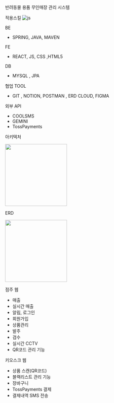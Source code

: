 반려동물 용품 무인매장 관리 시스템 

적용스킬 
![js](https://img.shields.io/badge/JavaScript-F7DF1E?style=for-the-badge&logo=JavaScript&logoColor=white)

BE 
- SPRING, JAVA, MAVEN 

FE
- REACT, JS, CSS ,HTML5

DB 
- MYSQL , JPA

협업 TOOL
- GIT , NOTION, POSTMAN , ERD CLOUD, FIGMA

외부 API 
- COOLSMS
- GEMINI
- TossPayments

아키텍처

<image src="https://github.com/user-attachments/assets/40224973-7375-452d-92ae-29df05afe29d" with="200" height="200"/>

ERD 

<image src="https://github.com/user-attachments/assets/628b52df-1676-43f7-8665-4bf09ace69d9" with="200" height="200"/>

점주 웹 
- 매출
- 실시간 매출
- 알림, 로그인
- 회원가입
- 상품관리
- 발주
- 검수
- 실시간 CCTV
- QR코드 관리 기능


 키오스크 웹 
 - 상품 스캔(QR코드)
 - 블랙리스트 관리 기능
 - 장바구니
 - TossPayments 결제
 - 결제내역 SMS 전송 
